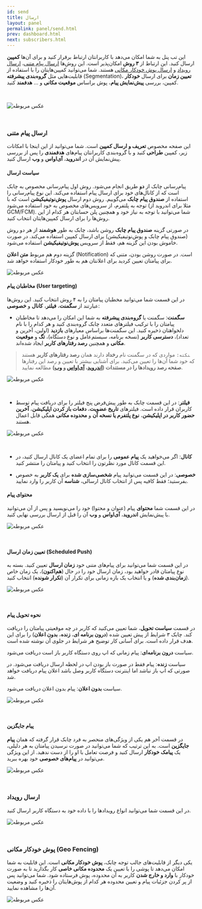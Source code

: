 ```yaml
---
id: send
title: ارسال
layout: panel
permalink: panel/send.html
prev: dashboard.html
next: subscribers.html
---
```


این تب پنل به شما امکان می‌دهد با کاربرانتان ارتباط برقرار کنید و برای آن‌ها **کمپین** ارسال کنید. این ارتباط از **۳ روش** امکان‌پذیر است. این روش‌ها [ارسال پیام متنی](/panel/send.html#ارسال-پیام-متنی)، [ارسال رویداد](/panel/send.html#ارسال-رویداد) و [ارسال پوش‌ خودکار مکانی](/panel/send.html#پوش-خودکار-مکانی-geo-fencing) هستند. شما می‌توانید کمپین‌هایتان را با استفاده از قابلیت‌هایی مثل **گروه‌بندی پیشرفته** (Segmentation)، **تعیین زمان** برای ارسال **خودکار** کمپین، بررسی **پیش‌نمایش پیام**، پوش براساس **موقعیت مکانی** و ... **هدفمند** کنید.

<Br>

![عکس مربوطه](http://uupload.ir/files/tw7r_sending-tab.png)

<Br>

### ارسال پیام متنی

این صفحه مخصوص **تعریف و ارسال کمپین** است. شما می‌توانید از این اینجا با امکانات زیر، کمپین **طراحی** کنید و با گروه‌بندی کاربرانتان پیام‌های **هدفمندی** را پس از بررسی پیش‌نمایش آن در **اندروید**، **آی‌او‌اس** و **وب** ارسال کنید. 

#### سیاست ارسال

پیام‌رسانی چابک از **دو** طریق انجام می‌شود. روش اول پیام‌رسانی مخصوص به چابک است که از کانال‌های خود برای ارسال پیام استفاده می‌کند. این نوع پیام‌رسانی را استفاده از **صندوق پیام چابک** می‌گوییم. روش دوم ارسال **پوش‌نوتیفیکیشن** است که با توجه به پلتفرم، از سرویس‌های مخصوص به خود استفاده می‌شود (مثلا برای اندروید از GCM/FCM). شما می‌توانید با توجه به نیاز خود و همچنین پلن حسابتان هر کدام از این روش‌ها را برای ارسال کمپین‌هایتان انتخاب کنید. 

در صورتی گزینه **صندوق پیام چابک** روشن باشد، چابک به طور **هوشمند** از هر دو روش (صندوق پیام چابک و پوش‌نوتیفیکیشن) برای ارسال کمپین استفاده می‌کند. در صورت خاموش بودن این گزینه هم، فقط از سرویس **پوش‌نوتیفیکیشن** استفاده می‌شود. 

گزینه دوم هم مربوط **متن اعلان** (Notification) است. در صورت روشن بودن، متنی که برای پیامتان تعیین کردید برای اعلانتان هم به طور خودکار استفاده خواهد شد.

![عکس مربوطه](http://uupload.ir/files/u7ha_campaign-policy.png)

#### مخاطبان پیام (User targeting)

در این قسمت شما می‌توانید مخطبان پیامتان را به ۴ روش انتخاب کنید. این روش‌ها عبارتند از **سگمنت**، **فیلتر**، **کانال** و **خصوصی**:

- **سگمنت**: سگمنت یا **گروه‌بندی پیشرفته** به شما این امکان را می‌دهد تا مخاطبان پیامتان را با ترکیب فیلتر‌های متعدد چابک گروه‌بندی کنید و هر کدام را با نام دلخواهتان ذخیره کنید. این سگمنت‌ها براساس معیارهای **بازدید** (اولین، آخرین و تعداد)، **دسترسی کاربر** (نسخه برنامه، سیستم‌عامل و نوع دستگاه)، **تگ** و **موقعیت مکانی** و همچنین **رصد رفتار‌های کاربر** ایجاد شده‌اند.

> ‍‍‍`نکته:` مواردی که در سگمنت نام **رخداد** دارند همان **رصد رفتارهای کاربر** هستند که خود شما آن‌ها را تعیین می‌کنید. برای آشنایی بیشتر با تعیین و رصد این رفتارها **صفحه رصد رویدادها را در مستندات ([اندروید](https://doc.chabokpush.com/android/event-tracking.html)، [آی‌اواس](https://doc.chabokpush.com/ios/event-tracking.html) و [وب](https://doc.chabokpush.com/javascript/event-tracking.html))**  مطالعه نمایید.

![عکس مربوطه](http://uupload.ir/files/t08_segment.png)

<Br>

- **فیلتر**: در این قسمت چابک به طور پیش‌فرض پنج فیلتر را برای دریافت پیام توسط کاربران قرار داده است. فیلتر‌های **تاریخ عضویت**، **دفعات باز کردن اپلیکیشن**، **آخرین حضور کاربر در اپلیکیشن**، **نوع پلتفرم یا نسخه آن** و **محدوده مکانی**  همگی قابل اعمال هستند.

![عکس مربوطه](http://uupload.ir/files/fksb_filter.png)

<Br>

- **کانال**: اگر می‌خواهید یک **پیام عمومی** را برای تمام اعضای یک کانال ارسال کنید، در این قسمت کانال مورد نظرتون را انتخاب کنید و پیامتان را منتشر کنید.

- **خصوصی**: در این قسمت می‌توانید پیام **شخصی‌سازی شده** برای **یک کاربر** به خصوص بفرستید؛ فقط کافیه پس از انتخاب کانال ارسالی، **شناسه** آن کاربر را وارد نمایید.

#### محتوای پیام

در این قسمت شما **محتوای** پیام (عنوان و محتوا) خود را می‌نویسید و پس از آن می‌توانید با پیش‌نمایش **اندروید**، **آی‌اواس** و **وب** آن را قبل از ارسال بررسی نهایی کنید.

![عکس مربوطه](http://uupload.ir/files/an6j_content.png)

<Br>

#### تعیین زمان ارسال (Scheduled Push)

در این قسمت شما می‌توانید برای پیام‌های متنی خود **زمان ارسال** تعیین کنید. بسته به نوع پیامتان قادر خواهید بود، زمان ارسال خود را در حال (**هم‌اکنون**)، یک زمان خاص (**زمان‌بندی شده**) و یا انتخاب یک بازه زمانی برای تکرار آن (**تکرار شونده**) انتخاب کنید. 

![عکس مربوطه](http://uupload.ir/files/8mih_scheduledpush.png)

<Br>

#### نحوه تحویل پیام

در قسمت **سیاست تحویل**، شما تعیین می‌کنید که کاربر در چه موقعیتی پیامتان را دریافت کند. چابک ۳ شرایط از پیش تعیین شده (**درون برنامه ای**، **زنده**، **بدون اعلان**) را برای این هدف قرار داده است. برای آسانی کار توضیح هر شرایط در جلوی آن نوشته شده است.

سیاست **درون برنامه‌ای**:‌ پیام زمانی که اپ روی دستگاه کاربر باز است دریافت می‌شود.

سیاست **زنده**: پیام فقط در صورت باز بودن اپ در لحظه ارسال دریافت می‌شود. در صورتی که اپ باز نباشد اما اینترنت دستگاه کاربر وصل باشد اعلان پیام دریافت خواهد شد.

سیاست **بدون اعلان**: پیام بدون اعلان دریافت می‌شود. 

![عکس مربوطه](http://uupload.ir/files/1s3n_receiving-policy.png)

<Br>

#### پیام جایگزین

در قسمت آخر هم یکی از ویژگی‌های منحصر به فرد چابک قرار گرفته که همان **پیام جایگزین** است. به این ترتیب که شما می‌توانید در صورت نرسیدن پیامتان به هر دلیلی، یک **پیامک خودکار** ارسال کنید و فرصت تعامل با او را از دست ندهید. از این ویژگی می‌توانید در **پیام‌های خصوصی** خود بهره ببرید. 

![عکس مربوطه](http://uupload.ir/files/8koh_sms.png)

<Br>

### ارسال رویداد

در این قسمت شما می‌توانید انواع رویدادها را با داده خود به دستگاه کاربر ارسال کنید.

![عکس مربوطه](http://uupload.ir/files/4q95_sendevents.png)

<Br>

### پوش خودکار مکانی (Geo Fencing)

یکی دیگر از قابلیت‌های جالب توجه چابک، **پوش خودکار مکانی** است. این قابلیت به شما امکان می‌دهد تا پوشی را با تعیین یک **محدوده مکانی خاصی** کار بگذارید تا به صورت خودکار با **وارد و خارج شدن** کاربر به آن محدوده، پوش فرستاده شود. شما می‌توانید پس از پر کردن جزئیات پیام و تعیین محدوده هر کدام از پوش‌هایتان را ذخیره کنید و وضعیت آن‌ها را مشاهده نمایید.

![عکس مربوطه](http://uupload.ir/files/xm6u_geogencing.png)

